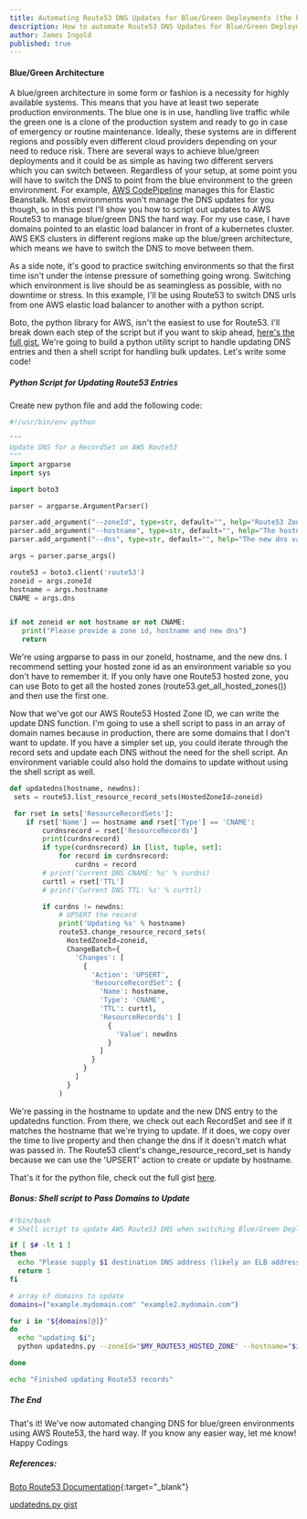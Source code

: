 ```yaml
---
title: Automating Route53 DNS Updates for Blue/Green Deployments (the hard way)
description: How to automate Route53 DNS Updates for Blue/Green Deployments (the hard way)
author: James Ingold
published: true
---
```


#### Blue/Green Architecture

A blue/green architecture in some form or fashion is a necessity for highly available systems. This means that you have at least two seperate production environments. The blue one is in use, handling live traffic while the green one is a clone of the production system and ready to go in case of emergency or routine maintenance. Ideally, these systems are in different regions and possibly even different cloud providers depending on your need to reduce risk. There are several ways to achieve blue/green deployments and it could be as simple as having two different servers which you can switch between. Regardless of your setup, at some point you will have to switch the DNS to point from the blue environment to the green environment. For example, [AWS CodePipeline](https://aws.amazon.com/quickstart/architecture/blue-green-deployment/) manages this for Elastic Beanstalk. Most environments won't manage the DNS updates for you though, so in this post I'll show you how to script out updates to AWS Route53 to manage blue/green DNS the hard way. For my use case, I have domains pointed to an elastic load balancer in front of a kubernetes cluster. AWS EKS clusters in different regions make up the blue/green architecture, which means we have to switch the DNS to move between them.

As a side note, it's good to practice switching environments so that the first time isn't under the intense pressure of something going wrong. Switching which environment is live should be as seamingless as possible, with no downtime or stress. In this example, I'll be using Route53 to switch DNS urls from one AWS elastic load balancer to another with a python script.

Boto, the python library for AWS, isn't the easiest to use for Route53. I'll break down each step of the script but if you want to skip ahead, [here's the full gist.](https://gist.github.com/james-ingold/5458f137b95a34aff4f5676daec23acd) We're going to build a python utility script to handle updating DNS entries and then a shell script for handling bulk updates. Let's write some code!

##### Python Script for Updating Route53 Entries

Create new python file and add the following code:

```python
#!/usr/bin/env python

"""
Update DNS for a RecordSet on AWS Route53
"""
import argparse
import sys

import boto3

parser = argparse.ArgumentParser()

parser.add_argument("--zoneId", type=str, default="", help="Route53 Zone Id, recommend setting this as an environment variable")
parser.add_argument("--hostname", type=str, default="", help="The hostname to update example.domain.com")
parser.add_argument("--dns", type=str, default="", help="The new dns value")

args = parser.parse_args()

route53 = boto3.client('route53')
zoneid = args.zoneId
hostname = args.hostname
CNAME = args.dns


if not zoneid or not hostname or not CNAME:
   print("Please provide a zone id, hostname and new dns")
   return
```

We're using argparse to pass in our zoneId, hostname, and the new dns. I recommend setting your hosted zone id as an environment variable so you don't have to remember it. If you only have one Route53 hosted zone, you can use Boto to get all the hosted zones (route53.get_all_hosted_zones()) and then use the first one.

Now that we've got our AWS Route53 Hosted Zone ID, we can write the update DNS function. I'm going to use a shell script to pass in an array of domain names because in production, there are some domains that I don't want to update. If you have a simpler set up, you could iterate through the record sets and update each DNS without the need for the shell script. An environment variable could also hold the domains to update without using the shell script as well.

```python
def updatedns(hostname, newdns):
 sets = route53.list_resource_record_sets(HostedZoneId=zoneid)

 for rset in sets['ResourceRecordSets']:
    if rset['Name'] == hostname and rset['Type'] == 'CNAME':
        curdnsrecord = rset['ResourceRecords']
        print(curdnsrecord)
        if type(curdnsrecord) in [list, tuple, set]:
            for record in curdnsrecord:
                curdns = record
        # print('Current DNS CNAME: %s' % curdns)
        curttl = rset['TTL']
        # print('Current DNS TTL: %s' % curttl)

        if curdns != newdns:
            # UPSERT the record
            print('Updating %s' % hostname)
            route53.change_resource_record_sets(
              HostedZoneId=zoneid,
              ChangeBatch={
                'Changes': [
                  {
                    'Action': 'UPSERT',
                    'ResourceRecordSet': {
                      'Name': hostname,
                      'Type': 'CNAME',
                      'TTL': curttl,
                      'ResourceRecords': [
                        {
                          'Value': newdns
                        }
                      ]
                    }
                  }
                ]
              }
            )
```

We're passing in the hostname to update and the new DNS entry to the updatedns function. From there, we check out each RecordSet and see if it matches the hostname that we're trying to update. If it does, we copy over the time to live property and then change the dns if it doesn't match what was passed in. The Route53 client's change_resource_record_set is handy because we can use the 'UPSERT' action to create or update by hostname.

That's it for the python file, check out the full gist [here](https://gist.github.com/james-ingold/5458f137b95a34aff4f5676daec23acd).

##### Bonus: Shell script to Pass Domains to Update

```bash
#!bin/bash
# Shell script to update AWS Route53 DNS when switching Blue/Green Deployments

if [ $# -lt 1 ]
then
  echo "Please supply $1 destination DNS address (likely an ELB address)"
  return 1
fi

# array of domains to update
domains=("example.mydomain.com" "example2.mydomain.com")

for i in "${domains[@]}"
do
  echo "updating $i";
  python updatedns.py --zoneId="$MY_ROUTE53_HOSTED_ZONE" --hostname="$i" --dns="$1"

done

echo "Finished updating Route53 records"
```

##### The End

That's it! We've now automated changing DNS for blue/green environments using AWS Route53, the hard way. If you know any easier way, let me know! Happy Codings

##### References:

[Boto Route53 Documentation](https://boto3.amazonaws.com/v1/documentation/api/latest/reference/services/route53.html){:target="\_blank"}

[updatedns.py gist](https://gist.github.com/james-ingold/5458f137b95a34aff4f5676daec23acd)
